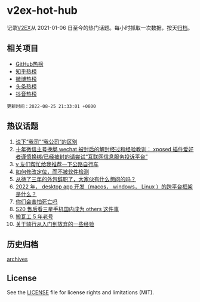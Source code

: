 # v2ex-hot-hub

 记录[V2EX](https://www.v2ex.com/)从 2021-01-06 日至今的热门话题。每小时抓取一次数据，按天[归档](archives)。
 
 ## 相关项目

- [GitHub热榜](https://github.com/lonnyzhang423/github-hot-hub)
- [知乎热榜](https://github.com/lonnyzhang423/zhihu-hot-hub)
- [微博热榜](https://github.com/lonnyzhang423/weibo-hot-hub)
- [头条热榜](https://github.com/lonnyzhang423/toutiao-hot-hub)
- [抖音热榜](https://github.com/lonnyzhang423/douyin-hot-hub)


 `更新时间：2022-08-25 21:33:01 +0800`

## 热议话题

1. [说下“我司”“我公司”的区别](https://www.v2ex.com/t/875222)
1. [十年微信主号换绑 wechat 被封后的解封经过和经验教训： xposed 插件爱好者谨慎换绑/已经被封的请尝试“互联网信息服务投诉平台”](https://www.v2ex.com/t/875173)
1. [v 友们帮忙给我推荐一下公路自行车](https://www.v2ex.com/t/875231)
1. [如何修改定位，而不被软件检测](https://www.v2ex.com/t/875208)
1. [从待了三年的外包辞职了，大家伙有什么想问的吗？](https://www.v2ex.com/t/875306)
1. [2022 年， desktop app 开发（macos， windows， Linux ）的跨平台框架是什么？](https://www.v2ex.com/t/875271)
1. [你们会害怕死亡吗](https://www.v2ex.com/t/875377)
1. [S20 售后看三星手机国内成为 others 这件事](https://www.v2ex.com/t/875268)
1. [搬瓦工 5 年老号](https://www.v2ex.com/t/875217)
1. [关于骑行从入门到放弃的一些经验](https://www.v2ex.com/t/875300)

## 历史归档

[archives](archives)

## License

See the [LICENSE](LICENSE) file for license rights and limitations (MIT).
